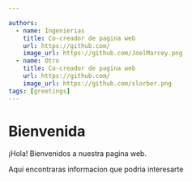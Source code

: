 ```yaml
---

authors:
  - name: Ingenierias
    title: Co-creador de pagina web
    url: https://github.com/
    image_url: https://github.com/JoelMarcey.png
  - name: Otro
    title: Co-creador de pagina web
    url: https://github.com/ 
    image_url: https://github.com/slorber.png
tags: [greetings]
---
```


# Bienvenida 

¡Hola! Bienvenidos a nuestra pagina web.

Aqui encontraras informacion que podria interesarte


